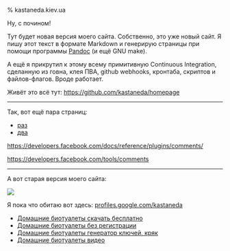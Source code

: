 % kastaneda.kiev.ua

Ну, с почином!

Тут будет новая версия моего сайта. Собственно, это уже новый сайт.
Я пишу этот текст в формате Markdown и генерирую страницы при помощи
программы [Pandoc](http://johnmacfarlane.net/pandoc/) (и ещё GNU make).

А ещё я прикрутил к этому всему примитивную Continuous Integration,
сделанную из говна, клея ПВА, github webhooks, кронтаба, скриптов
и файлов-флагов. Вроде работает.

Живёт это всё тут: <https://github.com/kastaneda/homepage>

-----

Так, вот ещё пара страниц:

 * [раз](/another-page.html)
 * [два](/yet-another-page.html)

<https://developers.facebook.com/docs/reference/plugins/comments/>

<https://developers.facebook.com/tools/comments>

-----

А вот старая версия моего сайта:

<img src="https://lh5.googleusercontent.com/--FqaeIYnz7Y/AAAAAAAAAAI/AAAAAAAAAQo/97oVD20C_w8/photo.jpg?sz=200" />

Я пока что обитаю вот здесь: [profiles.google.com/kastaneda](https://plus.google.com/101700868630803601700/about)

 * [Домашние биотуалеты скачать бесплатно][1]
 * [Домашние биотуалеты без регистрации][1]
 * [Домашние биотуалеты генератор ключей, кряк][1]
 * [Домашние биотуалеты видео][1]

[1]: http://lleo.me/dnevnik/2011/10/12.html
